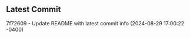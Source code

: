 
## Latest Commit
7f72609 - Update README with latest commit info (2024-08-29 17:00:22 -0400) <Yunxi-Zhou>
